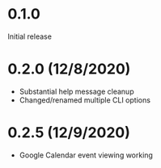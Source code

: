 # 0.1.0
Initial release

# 0.2.0 (12/8/2020)
- Substantial help message cleanup
- Changed/renamed multiple CLI options

# 0.2.5 (12/9/2020)
- Google Calendar event viewing working
